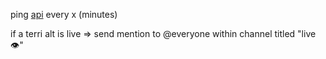 ping [api](https://terriverse.vercel.app/api/who-live) every x (minutes)

if a terri alt is live => send mention to @everyone within channel titled "live👁"
